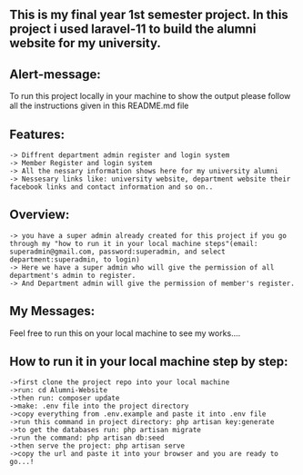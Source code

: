 This is my final year 1st semester project.
In this project i used laravel-11 to build the alumni website for my university.
-------------------------------------------------------------------------------

Alert-message:
--------------
To run this project locally in your machine to show the output please follow all the instructions given in this README.md file

Features:
--------
    -> Diffrent department admin register and login system
    -> Member Register and login system
    -> All the nessary information shows here for my university alumni 
    -> Nessesary links like: university website, department website their facebook links and contact information and so on..
Overview:
--------
    -> you have a super admin already created for this project if you go through my "how to run it in your local machine steps"(email: superadmin@gmail.com, password:superadmin, and select department:superadmin, to login)
    -> Here we have a super admin who will give the permission of all department's admin to register.
    -> And Department admin will give the permission of member's register.

My Messages:
-----------
Feel free to run this on your local machine to see my works....

How to run it in your local machine step by step:
------------------------------------------------
	->first clone the project repo into your local machine
    ->run: cd Alumni-Website
	->then run: composer update
	->make: .env file into the project directory
	->copy everything from .env.example and paste it into .env file
	->run this command in project directory: php artisan key:generate
	->to get the databases run: php artisan migrate
    ->run the command: php artisan db:seed
	->then serve the project: php artisan serve
	->copy the url and paste it into your browser and you are ready to go...!
